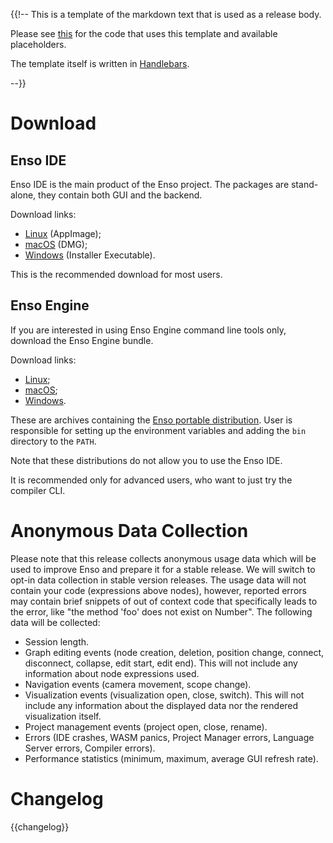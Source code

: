 {{!-- This is a template of the markdown text that is used as a release body.

Please see [this](src/release.rs) for the code that uses this template and
available placeholders.

The template itself is written in [Handlebars](https://handlebarsjs.com/).

--}}

# Download

## Enso IDE

Enso IDE is the main product of the Enso project. The packages are stand-alone,
they contain both GUI and the backend.

Download links:

- [Linux]({{download_prefix}}/enso-linux-{{version}}.AppImage) (AppImage);
- [macOS]({{download_prefix}}/enso-mac-{{version}}.dmg) (DMG);
- [Windows]({{download_prefix}}/enso-win-{{version}}.msi) (Installer
  Executable).

This is the recommended download for most users.

## Enso Engine

If you are interested in using Enso Engine command line tools only, download the
Enso Engine bundle.

Download links:

- [Linux]({{download_prefix}}/enso-bundle-{{version}}-linux-amd64.tar.gz);
- [macOS]({{download_prefix}}/enso-bundle-{{version}}-macos-amd64.tar.gz);
- [Windows]({{download_prefix}}/enso-bundle-{{version}}-windows-amd64.zip).

These are archives containing the
[Enso portable distribution](https://enso.org/docs/developer/enso/distribution/distribution.html#portable-enso-distribution-layout).
User is responsible for setting up the environment variables and adding the
`bin` directory to the `PATH`.

Note that these distributions do not allow you to use the Enso IDE.

It is recommended only for advanced users, who want to just try the compiler
CLI.

# Anonymous Data Collection

Please note that this release collects anonymous usage data which will be used
to improve Enso and prepare it for a stable release. We will switch to opt-in
data collection in stable version releases. The usage data will not contain your
code (expressions above nodes), however, reported errors may contain brief
snippets of out of context code that specifically leads to the error, like "the
method 'foo' does not exist on Number". The following data will be collected:

- Session length.
- Graph editing events (node creation, deletion, position change, connect,
  disconnect, collapse, edit start, edit end). This will not include any
  information about node expressions used.
- Navigation events (camera movement, scope change).
- Visualization events (visualization open, close, switch). This will not
  include any information about the displayed data nor the rendered
  visualization itself.
- Project management events (project open, close, rename).
- Errors (IDE crashes, WASM panics, Project Manager errors, Language Server
  errors, Compiler errors).
- Performance statistics (minimum, maximum, average GUI refresh rate).

# Changelog

{{changelog}}
